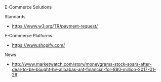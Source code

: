 
E-Commerce Solutions

Standards
* https://www.w3.org/TR/payment-request/



E-Commerce Platforms
* https://www.shopify.com/



News
* http://www.marketwatch.com/story/moneygrams-stock-soars-after-deal-to-be-bought-by-alibabas-ant-financial-for-880-million-2017-01-26
